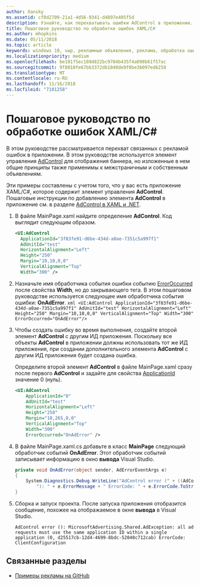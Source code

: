 ```yaml
---
author: Xansky
ms.assetid: cf0d2709-21a1-4d56-9341-d4897e405f5d
description: Узнайте, как перехватывать ошибки AdControl в приложении.
title: Пошаговое руководство по обработке ошибок XAML/C#
ms.author: mhopkins
ms.date: 05/11/2018
ms.topic: article
keywords: windows 10, uwp, рекламные объявления, реклама, обработка ошибок, XAML, c#
ms.localizationpriority: medium
ms.openlocfilehash: be101f5ec189d822bc9704b435f4a098b61f57ac
ms.sourcegitcommit: 9f8010fe67bb3372db1840de9f0be36097ed6258
ms.translationtype: MT
ms.contentlocale: ru-RU
ms.lasthandoff: 11/16/2018
ms.locfileid: "7101258"
---
```

# <a name="error-handling-in-xamlc-walkthrough"></a>Пошаговое руководство по обработке ошибок XAML/C#

В этом руководстве рассматривается перехват связанных с рекламой ошибок в приложении. В этом руководстве используется элемент управления [AdControl](https://docs.microsoft.com/uwp/api/microsoft.advertising.winrt.ui.adcontrol) для отображения баннера, но изложенные в нем общие принципы также применимы к межстраничным и собственным объявлениям.

Эти примеры составлены с учетом того, что у вас есть приложение XAML/C#, которое содержит элемент управления **AdControl**. Пошаговые инструкции по добавлению элемента **AdControl** в приложение см. в разделе [AdControl в XAML и .NET](adcontrol-in-xaml-and--net.md). 

1.  В файле MainPage.xaml найдите определение **AdControl**. Код выглядит следующим образом.
    ``` xml
    <UI:AdControl
      ApplicationId="3f83fe91-d6be-434d-a0ae-7351c5a997f1"
      AdUnitId="test"
      HorizontalAlignment="Left"
      Height="250"
      Margin="10,10,0,0"
      VerticalAlignment="Top"
      Width="300" />
    ```

2.   Назначьте имя обработчика события ошибки событию [ErrorOccurred](https://docs.microsoft.com/uwp/api/microsoft.advertising.winrt.ui.adcontrol.erroroccurred) после свойства **Width**, но до закрывающего тега. В этом пошаговом руководстве используется следующее имя обработчика события ошибки: **OnAdError**.
    ``` xml
    <UI:AdControl
      ApplicationId="3f83fe91-d6be-434d-a0ae-7351c5a997f1"
      AdUnitId="test"
      HorizontalAlignment="Left"
      Height="250"
      Margin="10,10,0,0"
      VerticalAlignment="Top"
      Width="300"
      ErrorOccurred="OnAdError"/>
    ```

3.  Чтобы создать ошибку во время выполнения, создайте второй элемент **AdControl** с другим ИД приложения. Поскольку все объекты **AdControl** в приложении должны использовать тот же ИД приложения, при создании дополнительного элемента **AdControl** с другим ИД приложения будет создана ошибка.

    Определите второй элемент **AdControl** в файле MainPage.xaml сразу после первого **AdControl** и задайте для свойства [ApplicationId](https://docs.microsoft.com/uwp/api/microsoft.advertising.winrt.ui.adcontrol.applicationid) значение 0 (нуль).
    ``` xml
    <UI:AdControl
        ApplicationId="0"
        AdUnitId="test"
        HorizontalAlignment="Left"
        Height="250"
        Margin="10,265,0,0"
        VerticalAlignment="Top"
        Width="300"
        ErrorOccurred="OnAdError" />
    ```

4.  В файле MainPage.xaml.cs добавьте в класс **MainPage** следующий обработчик событий **OnAdError**. Этот обработчик событий записывает информацию в окно **вывода** Visual Studio.
    ``` csharp
    private void OnAdError(object sender, AdErrorEventArgs e)
    {
        System.Diagnostics.Debug.WriteLine("AdControl error (" + ((AdControl)sender).Name +
            "): " + e.ErrorMessage + " ErrorCode: " + e.ErrorCode.ToString());
    }
    ```

4.  Сборка и запуск проекта. После запуска приложения отобразится сообщение, похожее на отображаемое в окне **вывода** в Visual Studio.
    ```
    AdControl error (): MicrosoftAdvertising.Shared.AdException: all ad requests must use the same application ID within a single application (0, d25517cb-12d4-4699-8bdc-52040c712cab) ErrorCode: ClientConfiguration
    ```

## <a name="related-topics"></a>Связанные разделы

* [Примеры рекламы на GitHub](http://aka.ms/githubads)
